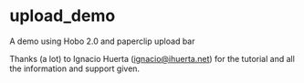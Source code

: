 upload_demo
===========

A demo using Hobo 2.0 and paperclip upload bar

Thanks (a lot) to Ignacio Huerta (ignacio@ihuerta.net) for the tutorial and all the information and support given.
